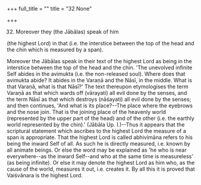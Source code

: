 +++
full_title = ""
title = "32 None"

+++


32. Moreover they (the Jābālas) speak of him

(the highest Lord) in that (i.e. the interstice between the top of the head and the chin which is measured by a span).

Moreover the Jābālas speak in their text of the highest Lord as being in the interstice between the top of the head and the chin. 'The unevolved infinite Self abides in the avimukta (i.e. the non-released soul). Where does that avimukta abide? It abides in the Varaṇā and the Nāsī, in the middle. What is that Varaṇā, what is that Nāsī?' The text thereupon etymologises the term Varaṇā as that which wards off (vārayati) all evil done by the senses, and the term Nāsī as that which destroys (nāśayati) all evil done by the senses; and then continues, 'And what is its place?--The place where the eyebrows and the nose join. That is the joining place of the heavenly world (represented by the upper part of the head) and of the other (i.e. the earthly world represented by the chin).' (Jābāla Up. I.)--Thus it appears that the scriptural statement which ascribes to the highest Lord the measure of a span is appropriate. That the highest Lord is called abhivimāna refers to his being the inward Self of all. As such he is directly measured, i.e. known by all animate beings. Or else the word may be explained as 'he who is near everywhere--as the inward Self--and who at the same time is measureless' (as being infinite). Or else it may denote the highest Lord as him who, as the cause of the world, measures it out, i.e. creates it. By all this it is proved that Vaiśvānara is the highest Lord.

